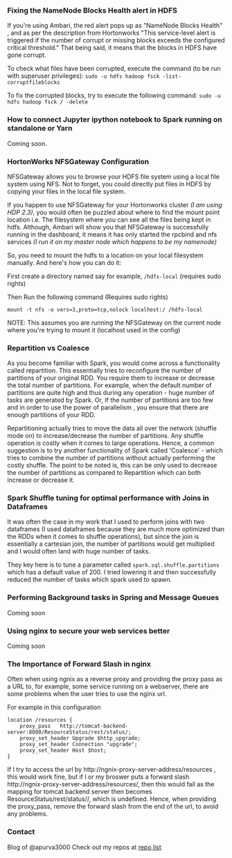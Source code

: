 ###  Fixing the NameNode Blocks Health alert in HDFS
If you're using Ambari, the red alert pops up as "NameNode Blocks Health" , and as per the description from Hortonworks "This service-level alert is triggered if the number of corrupt or missing blocks exceeds the configured critical threshold."
That being said, it means that the blocks in HDFS have gone corrupt. 

To check what files have been corrupted, execute the command (to be run with superuser privileges):
`sudo -u hdfs hadoop fsck -list-corruptfileblocks `

To fix the corrupted blocks, try to execute the following command:
`sudo -u hdfs hadoop fsck / -delete`

### How to connect Jupyter ipython notebook to Spark running on standalone or Yarn
Coming soon.

### HortonWorks NFSGateway Configuration
NFSGateway allows you to browse your HDFS file system using a local file system using NFS. Not to forget, you could directly put files in HDFS by copying your files in the local file system.

If you happen to use NFSGateway for your Hortonworks cluster _(I am using HDP 2.3)_, you would often be puzzled about where to find the mount point location i.e. The filesystem where you can see all the files being kept in hdfs.
Although, Ambari will show you that NFSGateway is successfully running in the dashboard, it means it has only started the rpcbind and nfs services _(I run it on my master node which happens to be my namenode)_

So, you need to mount the hdfs to a location on your local filesystem manually. And here's how you can do it:

First create a directory named say for example, `/hdfs-local` (requires sudo rights)

Then Run the following command (Requires sudo rights)

`mount -t nfs -o vers=3,proto=tcp,nolock localhost:/ /hdfs-local`

NOTE: This assumes you are running the NFSGateway on the current node where you're trying to mount it (localhost used in the config)

### Repartition vs Coalesce
As you become familiar with Spark, you would come across a functionality called repartition. This essentially tries to reconfigure the number of partitions of your original RDD. You require them to increase or decrease the total number of partitions. For example, when the default number of partitions are quite high and thus during any operation - huge number of tasks are generated by Spark. Or, If the number of partitions are too few and in order to use the power of parallelism , you ensure that there are enough partitions of your RDD.

Repartitioning actually tries to move the data all over the network (shuffle mode on) to increase/decrease the number of partitions. Any shuffle operation is costly when it comes to large operations. Hence, a common suggestion is to try another functionality of Spark called 'Coalesce' - which tries to combine the number of partitions without actually performing the costly shuffle. 
The point to be noted is, this can be only used to decrease the number of partitions as compared to Repartition which can both increase or decrease it.

### Spark Shuffle tuning for optimal performance with Joins in Dataframes
It was often the case in my work that I used to perform joins with two dataframes (I used dataframes because they are much more optimized than the RDDs when it comes to shuffle operations), but since the join is essentially a cartesian join, the number of partitions would get multiplied and I would often land with huge number of tasks. 

They key here is to tune a parameter called `spark.sql.shuffle.partitions` which has a default value of 200. I tried lowering it and then successfully reduced the number of tasks which spark used to spawn.

### Performing Background tasks in Spring and Message Queues
Coming soon

### Using nginx to secure your web services better
Coming soon

### The Importance of Forward Slash in nginx
Often when using ngnix as a reverse proxy and providing the proxy pass as a URL to, for example, some service running on a webserver, there are some problems when the user tries to use the nginx url.

For example in this configuration

    location /resources {
        proxy_pass   http://tomcat-backend-server:8080/ResourceStatus/rest/status/;
        proxy_set_header Upgrade $http_upgrade;
        proxy_set_header Connection "upgrade";
        proxy_set_header Host $host;
    }

If I try to access the url by http://ngnix-proxy-server-address/resources , this would work fine, but if I or my broswer puts a forward slash http://ngnix-proxy-server-address/resources/, then this would fail as the mapping for tomcat backend server then becomes ResourceStatus/rest/status//, which is undefined. 
Hence, when providing the proxy_pass, remove the forward slash from the end of the url, to avoid any problems.

### Contact
Blog of @apurva3000 Check out my repos at [repo list](https://github.com/apurva3000)
